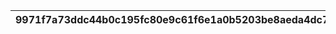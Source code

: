 |9971f7a73ddc44b0c195fc80e9c61f6e1a0b5203be8aeda4dc7397a63f6fe5f2|5d3eaf9db54f94a04a04eb5683c6ee73cdee535d5ea31a977c0d74d89a74c203|9f6cb49f6654bea62dbf1430ac930d623cdf3621d1bde4ab2052d0c5d204f9ab|5f7962dd4793df013c75ba517617cee2241dd300fb5bd5f632c9a6cfe2fe62f0|208669bbcdb36b81d60682d31ffd3499a0318c54c25fc5c978e83ceb91a055d9|b93a73be1ffd2864f5badca594ab01f4cfaad24070844e3bb39a85ebaf22f9f3|ad9e62ebc78deefef588f06e42bf327ebb69490527f91e2fa564a69566f3cef3|592b3f0f33bf99f8cc9f7a759eb6023775d03cb3a9b46b52403ba03115b482c7|cb0b72111026dc544110544e6e81ccc846c576219370193933fa5f4cf0db27ca|78108e302e404a68625398c372454df71fe498b1534b8c9a03d9741a42f3542f|23d83a302e2baae72187a6a8c0843508f36a1df051affa22ab49f3d730c30d9c|f65f33a21fff9dc8a91ad342fd838291136ce9aa637b1d0bc6785436937ebf5b|1200cbd3bd2633ede50da2faa40d65b8fb5e3df5ab219f7e450965868dc6ccb6|5f8c4d241fbcc3f185b0b2eb97bb54ea9bdce41ca49433e78a1792b56e23dd0b|3a4a99844f7b6602a76d8300481a3408ae056962904597a31c6b09b118e57265|f0c71e77f6209bac528cf0e51f4ab77fab54f3e4e382611d28baaea07c893c15|9e0222e0cd9d79fae305d3515db0d0c0113adada798ec5414272680448407df1|dfe4f48e769ba6486714541afe3cb800141d69c66109fec7c6e595eb43ba9b19|2400b9bd022d6a9db48a7f8d6b3e7f075ec78b5ff675248064aaa482dce4d991|cb3ca4c54d6ad400beec4eac3d969cda4e39e51bad02e1a4fd0ea61578984a4c|
| --- | --- | --- | --- | --- | --- | --- | --- | --- | --- | --- | --- | --- | --- | --- | --- | --- | --- | --- | --- |